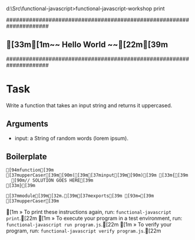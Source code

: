 
d:\Src\functional-javascript>functional-javascript-workshop print  

  #####################################################################
  ##                       [33m[1m~~  Hello World  ~~[22m[39m                       ##
  #####################################################################


# Task

Write a function that takes an input string and returns it uppercased.

## Arguments

  * input: a String of random words (lorem ipsum).

## Boilerplate

    [94mfunction[39m [37mupperCaser[39m[90m([39m[37minput[39m[90m)[39m [33m{[39m
      [90m// SOLUTION GOES HERE[39m
    [33m}[39m
    
    [37mmodule[39m[32m.[39m[37mexports[39m [93m=[39m [37mupperCaser[39m


[1m
 » To print these instructions again, run: `functional-javascript print`.[22m
[1m » To execute your program in a test environment, run:
   `functional-javascript run program.js`.[22m
[1m » To verify your program, run: `functional-javascript verify program.js`.[22m


